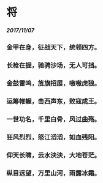 <style>
  .page-header>a{display:none;}
  .site-footer{display:none;}
</style>
# 将
##### 2017/11/07
### 金甲在身，征战天下，统领四方。
### 长枪在握，驰骋沙场，无人可挡。
### 金鼓雷鸣，旌旗招展，嗷嗷虎狼。
### 运筹帷幄，击西声东，败寇成王。
### 一世功名，千里白骨，风过曲殇。
### 狂风烈烈，怒江滔滔，如血残阳。
### 仰天长啸，云水泱泱，大地苍茫。
### 纵目远望，万里山河，雨露冰霜。

